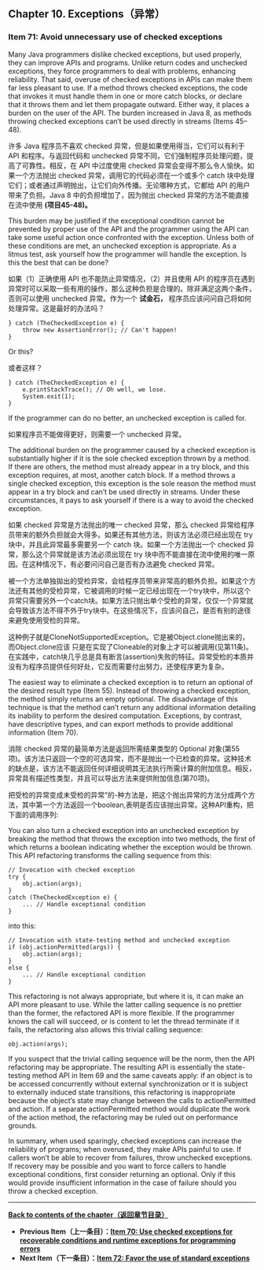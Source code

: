 ## Chapter 10. Exceptions（异常）

### Item 71: Avoid unnecessary use of checked exceptions

Many Java programmers dislike checked exceptions, but used properly, they can improve APIs and programs. Unlike return codes and unchecked exceptions, they force programmers to deal with problems, enhancing reliability. That said, overuse of checked exceptions in APIs can make them far less pleasant to use. If a method throws checked exceptions, the code that invokes it must handle them in one or more catch blocks, or declare that it throws them and let them propagate outward. Either way, it places a burden on the user of the API. The burden increased in Java 8, as methods throwing checked exceptions can’t be used directly in streams (Items 45–48).

许多 Java 程序员不喜欢 checked 异常，但是如果使用得当，它们可以有利于 API 和程序。与返回代码和 unchecked 异常不同，它们强制程序员处理问题，提高了可靠性。相反，在 API 中过度使用 checked 异常会变得不那么令人愉快。如果一个方法抛出 checked 异常，调用它的代码必须在一个或多个 catch 块中处理它们；或者通过声明抛出，让它们向外传播。无论哪种方式，它都给 API 的用户带来了负担。Java 8 中的负担增加了，因为抛出 checked 异常的方法不能直接在流中使用 **(项目45-48)。**

This burden may be justified if the exceptional condition cannot be prevented by proper use of the API and the programmer using the API can take some useful action once confronted with the exception. Unless both of these conditions are met, an unchecked exception is appropriate. As a litmus test, ask yourself how the programmer will handle the exception. Is this the best that can be done?

如果（1）正确使用 API 也不能防止异常情况，（2）并且使用 API 的程序员在遇到异常时可以采取一些有用的操作，那么这种负担是合理的。除非满足这两个条件，否则可以使用 unchecked 异常。作为一个 **试金石，** 程序员应该问问自己将如何处理异常。这是最好的办法吗？

```
} catch (TheCheckedException e) {
    throw new AssertionError(); // Can't happen!
}
```

Or this?

或者这样？

```
} catch (TheCheckedException e) {
    e.printStackTrace(); // Oh well, we lose.
    System.exit(1);
}
```

If the programmer can do no better, an unchecked exception is called for.

如果程序员不能做得更好，则需要一个 unchecked 异常。

The additional burden on the programmer caused by a checked exception is substantially higher if it is the sole checked exception thrown by a method. If there are others, the method must already appear in a try block, and this exception requires, at most, another catch block. If a method throws a single checked exception, this exception is the sole reason the method must appear in a try block and can’t be used directly in streams. Under these circumstances, it pays to ask yourself if there is a way to avoid the checked exception.

如果 checked 异常是方法抛出的唯一 checked 异常，那么 checked 异常给程序员带来的额外负担就会大得多。如果还有其他方法，则该方法必须已经出现在 try 块中，并且此异常最多需要另一个 catch 块。如果一个方法抛出一个 checked 异常，那么这个异常就是该方法必须出现在 try 块中而不能直接在流中使用的唯一原因。在这种情况下，有必要问问自己是否有办法避免 checked 异常。

被一个方法单独拋出的受检异常，会给程序员带来非常高的额外负担。如果这个方法还有其他的受检异常，它被调用的时候一定已经出现在一个try块中，所以这个异常只需要另外一个catch块。如果方法只抛出单个受检的异常，仅仅一个异常就会导致该方法不得不外于try块中。在这些情况下，应该问自己，是否有别的途径来避免使用受检的异常。

这种例子就是CloneNotSupportedException。它是被Object.clone抛出来的，而Object.clone应该 只是在实现了Cloneable的对象上才可以被调用(见第11条)。 在实践中，catch块几乎总是具有断言(assertion)失败的特征。异常受检的本质并没有为程序员提供任何好处，它反而需要付出努力，还使程序更为复杂。

The easiest way to eliminate a checked exception is to return an optional of the desired result type (Item 55). Instead of throwing a checked exception, the method simply returns an empty optional. The disadvantage of this technique is that the method can’t return any additional information detailing its inability to perform the desired computation. Exceptions, by contrast, have descriptive types, and can export methods to provide additional information (Item 70).

消除 checked 异常的最简单方法是返回所需结果类型的 Optional 对象(第55项)。该方法只返回一个空的可选异常，而不是抛出一个已检查的异常。这种技术的缺点是，该方法不能返回任何详细说明其无法执行所需计算的附加信息。相反，异常具有描述性类型，并且可以导出方法来提供附加信息(第70项)。

把受检的异常变成未受检的异常”的-种方法是，把这个抛出异常的方法分成两个方法，其中第一个方法返回一个boolean,表明是否应该抛出异常。这种API重构，把下面的调用序列:

You can also turn a checked exception into an unchecked exception by breaking the method that throws the exception into two methods, the first of which returns a boolean indicating whether the exception would be thrown. This API refactoring transforms the calling sequence from this:

```
// Invocation with checked exception
try {
    obj.action(args);
}
catch (TheCheckedException e) {
    ... // Handle exceptional condition
}
```

into this:

```
// Invocation with state-testing method and unchecked exception
if (obj.actionPermitted(args)) {
    obj.action(args);
}
else {
    ... // Handle exceptional condition
}
```

This refactoring is not always appropriate, but where it is, it can make an API more pleasant to use. While the latter calling sequence is no prettier than the former, the refactored API is more flexible. If the programmer knows the call will succeed, or is content to let the thread terminate if it fails, the refactoring also allows this trivial calling sequence:

```
obj.action(args);
```

If you suspect that the trivial calling sequence will be the norm, then the API refactoring may be appropriate. The resulting API is essentially the state-testing method API in Item 69 and the same caveats apply: if an object is to be accessed concurrently without external synchronization or it is subject to externally induced state transitions, this refactoring is inappropriate because the object’s state may change between the calls to actionPermitted and action. If a separate actionPermitted method would duplicate the work of the action method, the refactoring may be ruled out on performance grounds.

In summary, when used sparingly, checked exceptions can increase the reliability of programs; when overused, they make APIs painful to use. If callers won’t be able to recover from failures, throw unchecked exceptions. If recovery may be possible and you want to force callers to handle exceptional conditions, first consider returning an optional. Only if this would provide insufficient information in the case of failure should you throw a checked exception.

---
**[Back to contents of the chapter（返回章节目录）](https://github.com/clxering/Effective-Java-3rd-edition-Chinese-English-bilingual/blob/master/Chapter-10/Chapter-10-Introduction.md)**
- **Previous Item（上一条目）：[Item 70: Use checked exceptions for recoverable conditions and runtime exceptions for programming errors](https://github.com/clxering/Effective-Java-3rd-edition-Chinese-English-bilingual/blob/master/Chapter-10/Chapter-10-Item-70-Use-checked-exceptions-for-recoverable-conditions-and-runtime-exceptions-for-programming-errors.md)**
- **Next Item（下一条目）：[Item 72: Favor the use of standard exceptions](https://github.com/clxering/Effective-Java-3rd-edition-Chinese-English-bilingual/blob/master/Chapter-10/Chapter-10-Item-72-Favor-the-use-of-standard-exceptions.md)**
